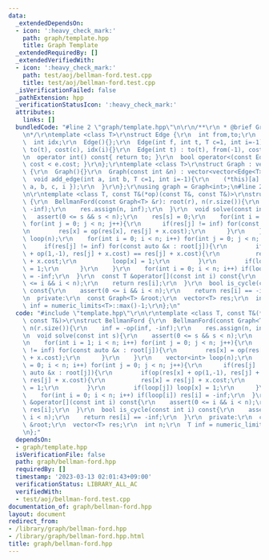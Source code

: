 ```yaml
---
data:
  _extendedDependsOn:
  - icon: ':heavy_check_mark:'
    path: graph/template.hpp
    title: Graph Template
  _extendedRequiredBy: []
  _extendedVerifiedWith:
  - icon: ':heavy_check_mark:'
    path: test/aoj/bellman-ford.test.cpp
    title: test/aoj/bellman-ford.test.cpp
  _isVerificationFailed: false
  _pathExtension: hpp
  _verificationStatusIcon: ':heavy_check_mark:'
  attributes:
    links: []
  bundledCode: "#line 2 \"graph/template.hpp\"\n\r\n/**\r\n * @brief Graph Template\r\
    \n*/\r\ntemplate <class T>\r\nstruct Edge {\r\n  int from,to;\r\n  T cost;\r\n\
    \  int idx;\r\n  Edge(){};\r\n  Edge(int f, int t, T c=1, int i=-1) : from(f),\
    \ to(t), cost(c), idx(i){}\r\n  Edge(int t) : to(t), from(-1), cost(1), idx(-1){}\r\
    \n  operator int() const{ return to; }\r\n  bool operator<(const Edge &e){ return\
    \ cost < e.cost; }\r\n};\r\ntemplate <class T>\r\nstruct Graph : vector<vector<Edge<T>>>\
    \ {\r\n  Graph(){}\r\n  Graph(const int &n) : vector<vector<Edge<T>>>(n){}\r\n\
    \  void add_edge(int a, int b, T c=1, int i=-1){\r\n    (*this)[a].push_back({\
    \ a, b, c, i });\r\n  }\r\n};\r\nusing graph = Graph<int>;\n#line 2 \"graph/bellman-ford.hpp\"\
    \n\r\ntemplate <class T, const T&(*op)(const T&, const T&)>\r\nstruct BellmanFord\
    \ {\r\n  BellmanFord(const Graph<T> &r): root(r), n(r.size()){\r\n    inf = -op(inf,\
    \ -inf);\r\n    res.assign(n, inf);\r\n  }\r\n  void solve(const int s){\r\n \
    \   assert(0 <= s && s < n);\r\n    res[s] = 0;\r\n    for(int i = 1; i < n; i++)\
    \ for(int j = 0; j < n; j++){\r\n      if(res[j] != inf) for(const auto &x : root[j]){\r\
    \n        res[x] = op(res[x], res[j] + x.cost);\r\n      }\r\n    }\r\n    vector<int>\
    \ loop(n);\r\n    for(int i = 0; i < n; i++) for(int j = 0; j < n; j++){\r\n \
    \     if(res[j] != inf) for(const auto &x : root[j]){\r\n        if(op(res[x]\
    \ + op(1,-1), res[j] + x.cost) == res[j] + x.cost){\r\n          res[x] = res[j]\
    \ + x.cost;\r\n          loop[x] = 1;\r\n        }\r\n        if(loop[j]) loop[x]\
    \ = 1;\r\n      }\r\n    }\r\n    for(int i = 0; i < n; i++) if(loop[i]) res[i]\
    \ = -inf;\r\n  }\r\n  const T &operator[](const int i) const{\r\n    assert(0\
    \ <= i && i < n);\r\n    return res[i];\r\n  }\r\n  bool is_cycle(const int i)\
    \ const{\r\n    assert(0 <= i && i < n);\r\n    return res[i] == -inf;\r\n  }\r\
    \n  private:\r\n  const Graph<T> &root;\r\n  vector<T> res;\r\n  int n;\r\n  T\
    \ inf = numeric_limits<T>::max()-1;\r\n};\n"
  code: "#include \"template.hpp\"\r\n\r\ntemplate <class T, const T&(*op)(const T&,\
    \ const T&)>\r\nstruct BellmanFord {\r\n  BellmanFord(const Graph<T> &r): root(r),\
    \ n(r.size()){\r\n    inf = -op(inf, -inf);\r\n    res.assign(n, inf);\r\n  }\r\
    \n  void solve(const int s){\r\n    assert(0 <= s && s < n);\r\n    res[s] = 0;\r\
    \n    for(int i = 1; i < n; i++) for(int j = 0; j < n; j++){\r\n      if(res[j]\
    \ != inf) for(const auto &x : root[j]){\r\n        res[x] = op(res[x], res[j]\
    \ + x.cost);\r\n      }\r\n    }\r\n    vector<int> loop(n);\r\n    for(int i\
    \ = 0; i < n; i++) for(int j = 0; j < n; j++){\r\n      if(res[j] != inf) for(const\
    \ auto &x : root[j]){\r\n        if(op(res[x] + op(1,-1), res[j] + x.cost) ==\
    \ res[j] + x.cost){\r\n          res[x] = res[j] + x.cost;\r\n          loop[x]\
    \ = 1;\r\n        }\r\n        if(loop[j]) loop[x] = 1;\r\n      }\r\n    }\r\n\
    \    for(int i = 0; i < n; i++) if(loop[i]) res[i] = -inf;\r\n  }\r\n  const T\
    \ &operator[](const int i) const{\r\n    assert(0 <= i && i < n);\r\n    return\
    \ res[i];\r\n  }\r\n  bool is_cycle(const int i) const{\r\n    assert(0 <= i &&\
    \ i < n);\r\n    return res[i] == -inf;\r\n  }\r\n  private:\r\n  const Graph<T>\
    \ &root;\r\n  vector<T> res;\r\n  int n;\r\n  T inf = numeric_limits<T>::max()-1;\r\
    \n};"
  dependsOn:
  - graph/template.hpp
  isVerificationFile: false
  path: graph/bellman-ford.hpp
  requiredBy: []
  timestamp: '2023-03-13 02:01:43+09:00'
  verificationStatus: LIBRARY_ALL_AC
  verifiedWith:
  - test/aoj/bellman-ford.test.cpp
documentation_of: graph/bellman-ford.hpp
layout: document
redirect_from:
- /library/graph/bellman-ford.hpp
- /library/graph/bellman-ford.hpp.html
title: graph/bellman-ford.hpp
---
```

